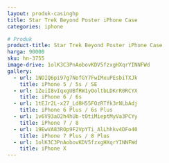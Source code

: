 ```yaml
---
layout: produk-casinghp
title: Star Trek Beyond Poster iPhone Case
categories: iphone

# Produk
product-title: Star Trek Beyond Poster iPhone Case
harga: 90000
sku: hn-3755
image-drive: 1olK3C3PnAobovKDV5fzxgHXqrYINNFWd
gallery:
  - url: 1NOIQ6pi97g7NofGY7FwIMxuPEsbiTXJk
    title: iPhone 5 / 5s / SE
  - url: 1ZeiI8vIqxgUBfRW1yOoltbLDKrR0RCYX
    title: iPhone 6 / 6s
  - url: 1tEJr2L-x27_Ld8H55FOzRTfk3rNLbAdj
    title: iPhone 6 Plus / 6s Plus
  - url: 1v6V93aO2h4hUb-tOtiMieptMyVa3PCYy
    title: iPhone 7 / 8
  - url: 19EwVA83ROp9F2VpYTi_AlLhhkv4DFo40
    title: iPhone 7 Plus / 8 Plus
  - url: 1olK3C3PnAobovKDV5fzxgHXqrYINNFWd
    title: iPhone X
---
```

